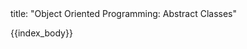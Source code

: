<frontmatter>
title: "Object Oriented Programming: Abstract Classes"
</frontmatter>

{{index_body}}
